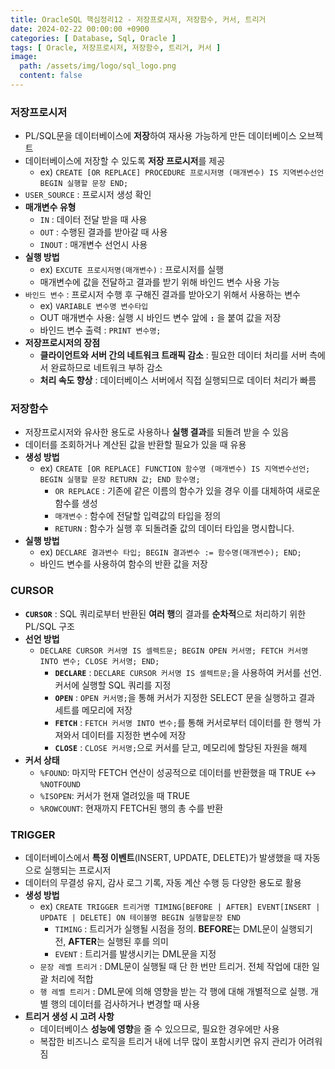 ```yaml
---
title: OracleSQL 핵심정리12 - 저장프로시저, 저장함수, 커서, 트리거
date: 2024-02-22 00:00:00 +0900
categories: [ Database, Sql, Oracle ]
tags: [ Oracle, 저장프로시저, 저장함수, 트리거, 커서 ]
image:
  path: /assets/img/logo/sql_logo.png
  content: false
---
```


### **저장프로시저**

- PL/SQL문을 데이터베이스에 **저장**하여 재사용 가능하게 만든 데이터베이스 오브젝트
- 데이터베이스에 저장할 수 있도록 **저장 프로시저**를 제공
  - ex) `CREATE [OR REPLACE] PROCEDURE 프로시저명 (매개변수) IS 지역변수선언 BEGIN 실행할 문장 END;`
- `USER_SOURCE` : 프로시저 생성 확인
- **매개변수 유형**
  - `IN` : 데이터 전달 받을 때 사용
  - `OUT` : 수행된 결과를 받아갈 때 사용
  - `INOUT` : 매개변수 선언시 사용
- **실행 방법**
  - ex) `EXCUTE 프로시저명(매개변수)` : 프로시저를 실행
  - 매개변수에 값을 전달하고 결과를 받기 위해 바인드 변수 사용 가능
- `바인드 변수` : 프로시저 수행 후 구해진 결과를 받아오기 위해서 사용하는 변수
  - ex) `VARIABLE 변수명 변수타입`
  - OUT 매개변수 사용: 실행 시 바인드 변수 앞에 **`:`** 을 붙여 값을 저장
  - 바인드 변수 출력 : `PRINT 변수명;`
- **저장프로시저의 장점**
  - **클라이언트와 서버 간의 네트워크 트래픽 감소** : 필요한 데이터 처리를 서버 측에서 완료하므로 네트워크 부하 감소
  - **처리 속도 향상** : 데이터베이스 서버에서 직접 실행되므로 데이터 처리가 빠름

### **저장함수**

- 저장프로시저와 유사한 용도로 사용하나 **실행 결과**를 되돌려 받을 수 있음
- 데이터를 조회하거나 계산된 값을 반환할 필요가 있을 때 유용
- **생성 방법**
  - ex) `CREATE [OR REPLACE] FUNCTION 함수명 (매개변수) IS 지역변수선언; BEGIN 실행할 문장 RETURN 값; END 함수명;`
    - `OR REPLACE` : 기존에 같은 이름의 함수가 있을 경우 이를 대체하여 새로운 함수를 생성
    - `매개변수` : 함수에 전달할 입력값의 타입을 정의
    - `RETURN` : 함수가 실행 후 되돌려줄 값의 데이터 타입을 명시합니다.
- **실행 방법**
  - ex) `DECLARE 결과변수 타입; BEGIN 결과변수 := 함수명(매개변수); END;`
  - 바인드 변수를 사용하여 함수의 반환 값을 저장

### **CURSOR**

- **`CURSOR`** : SQL 쿼리로부터 반환된 **여러 행**의 결과를 **순차적**으로 처리하기 위한 PL/SQL 구조
- **선언 방법**
  - `DECLARE CURSOR 커서명 IS 셀렉트문; BEGIN OPEN 커서명; FETCH 커서명 INTO 변수; CLOSE 커서명; END;`
    - **`DECLARE`** : `DECLARE CURSOR 커서명 IS 셀렉트문;`을 사용하여 커서를 선언. 커서에 실행할 SQL 쿼리를 지정
    - **`OPEN`** : `OPEN 커서명;`을 통해 커서가 지정한 SELECT 문을 실행하고 결과 세트를 메모리에 저장
    - **`FETCH`** : `FETCH 커서명 INTO 변수;`를 통해 커서로부터 데이터를 한 행씩 가져와서 데이터를 지정한 변수에 저장
    - **`CLOSE`** : `CLOSE 커서명;`으로 커서를 닫고, 메모리에 할당된 자원을 해제
- **커서 상태**
  - `%FOUND`: 마지막 FETCH 연산이 성공적으로 데이터를 반환했을 때 TRUE <-> `%NOTFOUND`
  - `%ISOPEN`: 커서가 현재 열려있을 때 TRUE
  - `%ROWCOUNT`: 현재까지 FETCH된 행의 총 수를 반환

### **TRIGGER**

- 데이터베이스에서 **특정 이벤트**(INSERT, UPDATE, DELETE)가 발생했을 때 자동으로 실행되는 프로시저
- 데이터의 무결성 유지, 감사 로그 기록, 자동 계산 수행 등 다양한 용도로 활용
- **생성 방법**
  - ex) `CREATE TRIGGER 트리거명 TIMING[BEFORE | AFTER] EVENT[INSERT | UPDATE | DELETE] ON 테이블명 BEGIN 실행할문장 END`
    - `TIMING` : 트리거가 실행될 시점을 정의. **BEFORE**는 DML문이 실행되기 전, **AFTER**는 실행된 후를 의미
    - `EVENT` : 트리거를 발생시키는 DML문을 지정
  - `문장 레벨 트리거` : DML문이 실행될 때 단 한 번만 트리거. 전체 작업에 대한 일괄 처리에 적합
  - `행 레벨 트리거` : DML문에 의해 영향을 받는 각 행에 대해 개별적으로 실행. 개별 행의 데이터를 검사하거나 변경할 때 사용
- **트리거 생성 시 고려 사항**
  - 데이터베이스 **성능에 영향**을 줄 수 있으므로, 필요한 경우에만 사용
  - 복잡한 비즈니스 로직을 트리거 내에 너무 많이 포함시키면 유지 관리가 어려워짐
